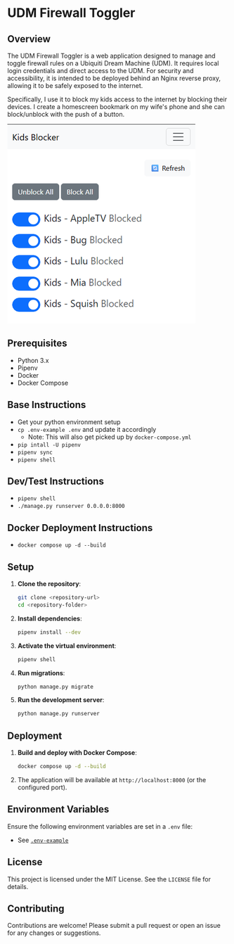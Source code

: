 # UDM Firewall Toggler

## Overview

The UDM Firewall Toggler is a web application designed to manage and toggle firewall rules on a Ubiquiti Dream Machine (UDM). It requires local login credentials and direct access to the UDM. For security and accessibility, it is intended to be deployed behind an Nginx reverse proxy, allowing it to be safely exposed to the internet.

Specifically, I use it to block my kids access to the internet by blocking their devices. I create a homescreen bookmark on my wife's phone and she can block/unblock with the push of a button.

![alt text](static/image.png)

## Prerequisites

- Python 3.x
- Pipenv
- Docker
- Docker Compose

## Base Instructions

- Get your python environment setup
- `cp .env-example .env` and update it accordingly
  - Note: This will also get picked up by `docker-compose.yml`
- `pip intall -U pipenv`
- `pipenv sync`
- `pipenv shell`

## Dev/Test Instructions
- `pipenv shell`
- `./manage.py runserver 0.0.0.0:8000`

## Docker Deployment Instructions
- `docker compose up -d --build`

## Setup

1. **Clone the repository**:
    ```bash
    git clone <repository-url>
    cd <repository-folder>
    ```

2. **Install dependencies**:
    ```bash
    pipenv install --dev
    ```

3. **Activate the virtual environment**:
    ```bash
    pipenv shell
    ```

4. **Run migrations**:
    ```bash
    python manage.py migrate
    ```

5. **Run the development server**:
    ```bash
    python manage.py runserver
    ```

## Deployment

1. **Build and deploy with Docker Compose**:
    ```bash
    docker compose up -d --build
    ```

2. The application will be available at `http://localhost:8000` (or the configured port).

## Environment Variables

Ensure the following environment variables are set in a `.env` file:
- See [`.env-example`](.env-example)

## License

This project is licensed under the MIT License. See the `LICENSE` file for details.

## Contributing

Contributions are welcome! Please submit a pull request or open an issue for any changes or suggestions.